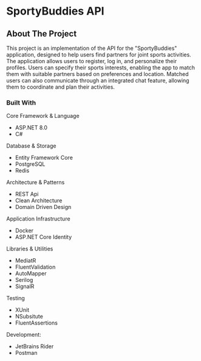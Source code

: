 # SportyBuddies API

## About The Project

This project is an implementation of the API for the "SportyBuddies" application, designed to help users find partners for joint sports activities. The application allows users to register, log in, and personalize their profiles. Users can specify their sports interests, enabling the app to match them with suitable partners based on preferences and location. Matched users can also communicate through an integrated chat feature, allowing them to coordinate and plan their activities.


### Built With

Core Framework & Language
- ASP.NET 8.0
- C#

Database & Storage
- Entity Framework Core
- PostgreSQL
- Redis

Architecture & Patterns
- REST Api
- Clean Architecture 
- Domain Driven Design

Application Infrastructure
- Docker
- ASP.NET Core Identity

Libraries & Utilities
- MediatR
- FluentValidation
- AutoMapper
- Serilog
- SignalR

Testing
- XUnit
- NSubsitute
- FluentAssertions

Development:
- JetBrains Rider
- Postman

